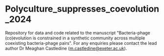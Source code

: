 # Polyculture_suppresses_coevolution_2024
Repository for data and code related to the manuscript "Bacteria-phage (co)evolution is constrained in a synthetic community across multiple coexisting bacteria-phage pairs". For any enquiries please contact the lead author Dr Meaghan Castledine (m.castledine@exeter.ac.uk). 
